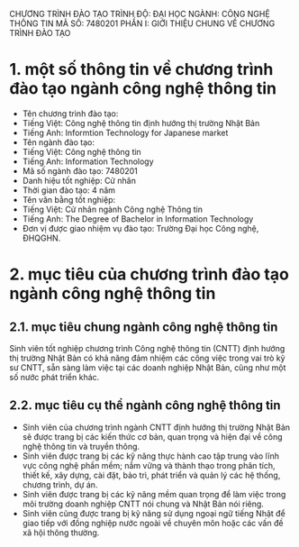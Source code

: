 CHƯƠNG TRÌNH ĐÀO TẠO
TRÌNH ĐỘ: ĐẠI HỌC
NGÀNH: CÔNG NGHỆ THÔNG TIN
MÃ SỐ: 7480201
PHẦN I: GIỚI THIỆU CHUNG VỀ CHƯƠNG TRÌNH ĐÀO TẠO
# 1. một số thông tin về chương trình đào tạo ngành công nghệ thông tin
-   Tên chương trình đào tạo:
-   Tiếng Việt: Công nghệ thông tin định hướng thị trường Nhật Bản
-   Tiếng Anh: Informtion Technology for Japanese market
-   Tên ngành đào tạo:
-   Tiếng Việt: Công nghệ thông tin
-   Tiếng Anh: Information Technology
-   Mã số ngành đào tạo: 7480201
-   Danh hiệu tốt nghiệp: Cử nhân
-   Thời gian đào tạo: 4 năm
-   Tên văn bằng tốt nghiệp:
-   Tiếng Việt: Cử nhân ngành Công nghệ Thông tin
-   Tiếng Anh: The Degree of Bachelor in Information Technology
-   Đơn vị được giao nhiệm vụ đào tạo: Trường Đại học Công nghệ, ĐHQGHN.
# 2. mục tiêu của chương trình đào tạo ngành công nghệ thông tin
## 2.1. mục tiêu chung ngành công nghệ thông tin
Sinh viên tốt nghiệp chương trình Công nghệ thông tin (CNTT) định hướng thị trường Nhật Bản có khả năng đảm nhiệm các công việc trong vai trò kỹ sư CNTT, sẵn sàng làm việc tại các doanh nghiệp Nhật Bản, cũng như một số nước phát triển khác.
## 2.2. mục tiêu cụ thể ngành công nghệ thông tin
-   Sinh viên của chương trình ngành CNTT định hướng thị trường Nhật Bản sẽ được trang bị các kiến thức cơ bản, quan trọng và hiện đại về công nghệ thông tin và truyền thông.
-   Sinh viên được trang bị các kỹ năng thực hành cao tập trung vào lĩnh vực công nghệ phần mềm; nắm vững và thành thạo trong phân tích, thiết kế, xây dựng, cài đặt, bảo trì, phát triển và quản lý các hệ thống, chương trình, dự án.
-   Sinh viên được trang bị các kỹ năng mềm quan trọng để làm việc trong môi trường doanh nghiệp CNTT nói chung và Nhật Bản nói riêng.
-   Sinh viên cũng được trang bị kỹ năng sử dụng ngoại ngữ tiếng Nhật để giao tiếp với đồng nghiệp nước ngoài về chuyên môn hoặc các vấn đề xã hội thông thường.
